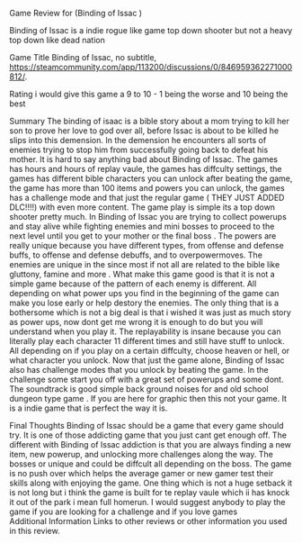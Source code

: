 Game Review for (Binding of Issac )


Binding of Issac is a indie rogue like game top down shooter but not a heavy top down like dead nation 

Game Title
Binding of Issac, no subtitle,  https://steamcommunity.com/app/113200/discussions/0/846959362271000812/.

Rating
i would give this game a 9 to 10 - 1 being the worse and 10 being the best 

Summary
  The binding of isaac is a bible story about a mom trying  to kill her son to prove her love to god over all, before Issac  is about to be killed he slips into this demension. In the demension he encounters all sorts of enemies trying to stop him from successfully going back to defeat his mother. 
  It is hard to say anything bad about Binding of Issac. The games has hours and hours of replay vaule, the games has diffculty settings, the games has different bible characters you can unlock after beating the game, the game has more than 100 items and powers you can unlock, the games has a challenge mode and that just the regular game ( THEY JUST ADDED DLC!!!!) with even more content. 
  The game play is simple its a top down shooter pretty much. In Binding of Issac you are trying to collect powerups and stay alive while fighting enemies and mini bosses to proceed to the next level until you get to your mother or the final boss . The powers are really unique because you have different types, from offense and defense buffs, to offense and defense debuffs, and to overpowermoves. 
  The enemies are unique in the since most if not all are related to the bible like gluttony, famine and more . What make this game good is that it is not a simple game because of the pattern of each enemy is different. All depending on what power ups you find in the beginning of the game can make you lose early or help destory the enemies.
  The only thing that is a bothersome which is not a big deal is that i wished it was just as much story as power ups, now dont get me wrong it is enough to do but you will understand when you play it.
  The replayability is insane  because you can literally play each character 11 different times and still have stuff to unlock. All depending on if you play on a certain diffculty, choose heaven or hell, or what character you unlock. Now that just the game alone, Binding of Issac also has challenge modes that you unlock by beating the game. In the challenge some start you off with a great set of powerups and some dont.
  The soundtrack is good simple back ground noises for and old school dungeon type game .
  If you are here for graphic then this not your game. It is a indie game that is perfect the way it is.

Final Thoughts
Binding of Issac should be a game that every game should try. It is one of those addicting game that you just cant get enough off. The different with Binding of Issac addiction is that you are always finding a new item, new powerup, and unlocking more challenges along the way. The bosses or unique and could be diffcult all depending on the boss. The game is no push over which helps the average gamer or new gamer test their skills along with enjoying the game. One thing which is not a huge setback it is not long but i think the game is built for te replay vaule which ii has knock it out of the park i mean full homerun. I would suggest anybody to play the game if you are looking for a challenge and if you love games  
Additional Information
Links to other reviews or other information you used in this review.
